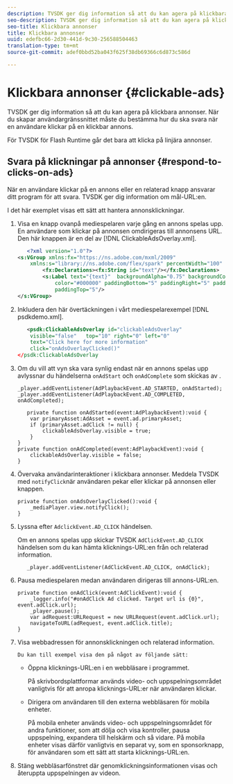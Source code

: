 ```yaml
---
description: TVSDK ger dig information så att du kan agera på klickbara annonser. När du skapar användargränssnittet måste du bestämma hur du ska svara när en användare klickar på en klickbar annons.
seo-description: TVSDK ger dig information så att du kan agera på klickbara annonser. När du skapar användargränssnittet måste du bestämma hur du ska svara när en användare klickar på en klickbar annons.
seo-title: Klickbara annonser
title: Klickbara annonser
uuid: edefbc66-2d30-441d-9c30-256588504463
translation-type: tm+mt
source-git-commit: adef0bbd52ba043f625f38db69366c6d873c586d

---
```



# Klickbara annonser {#clickable-ads}

TVSDK ger dig information så att du kan agera på klickbara annonser. När du skapar användargränssnittet måste du bestämma hur du ska svara när en användare klickar på en klickbar annons.

För TVSDK för Flash Runtime går det bara att klicka på linjära annonser.

## Svara på klickningar på annonser {#respond-to-clicks-on-ads}

När en användare klickar på en annons eller en relaterad knapp ansvarar ditt program för att svara. TVSDK ger dig information om mål-URL:en.

I det här exemplet visas ett sätt att hantera annonsklickningar.

1. Visa en knapp ovanpå mediespelaren varje gång en annons spelas upp. En användare som klickar på annonsen omdirigeras till annonsens URL. Den här knappen är en del av [!DNL ClickableAdsOverlay.xml].

   ```xml
      <?xml version="1.0"?> 
   <s:VGroup xmlns:fx="https://ns.adobe.com/mxml/2009"  
       xmlns:s="library://ns.adobe.com/flex/spark" percentWidth="100" horizontalAlign="center">     
           <fx:Declarations><fx:String id="text"/></fx:Declarations> 
           <s:Label text="{text}"  backgroundAlpha="0.75" backgroundColor="#DEDEDE"  
               color="#000000" paddingBottom="5" paddingRight="5" paddingLeft="5"  
               paddingTop="5"/> 
   </s:VGroup>
   ```

1. Inkludera den här övertäckningen i vårt mediespelarexempel [!DNL psdkdemo.xml].

   ```xml
      <psdk:ClickableAdsOverlay id="clickableAdsOverlay"  
       visible="false"   top="10" right="0" left="0"  
       text="Click here for more information"   
       click="onAdsOverlayClicked()" 
   </psdk:ClickableAdsOverlay
   ```

1. Om du vill att vyn ska vara synlig endast när en annons spelas upp avlyssnar du händelserna `onAdStart` och `onAdComplete` som skickas av .

   ```
   _player.addEventListener(AdPlaybackEvent.AD_STARTED, onAdStarted); 
   _player.addEventListener(AdPlaybackEvent.AD_COMPLETED, onAdCompleted); 
   ```

   ```
      private function onAdStarted(event:AdPlaybackEvent):void { 
       var primaryAsset:AdAsset = event.ad.primaryAsset; 
       if (primaryAsset.adClick != null) { 
           clickableAdsOverlay.visible = true;  
       } 
   } 
   private function onAdCompleted(event:AdPlaybackEvent):void { 
       clickableAdsOverlay.visible = false; 
   }
   ```

1. Övervaka användarinteraktioner i klickbara annonser. Meddela TVSDK med `notifyClick`när användaren pekar eller klickar på annonsen eller knappen.

   ```
   private function onAdsOverlayClicked():void {     
       _mediaPlayer.view.notifyClick(); 
   }
   ```

1. Lyssna efter `AdclickEvent.AD_CLICK` händelsen.

   Om en annons spelas upp skickar TVSDK `AdClickEvent.AD_CLICK` händelsen som du kan hämta klicknings-URL:en från och relaterad information.

   ```
      _player.addEventListener(AdClickEvent.AD_CLICK, onAdClick);
   ```

1. Pausa mediespelaren medan användaren dirigeras till annons-URL:en.

   ```
   private function onAdClick(event:AdClickEvent):void { 
       _logger.info("#onAdClick Ad clicked. Target url is {0}", event.adClick.url);  
       _player.pause(); 
       var adRequest:URLRequest = new URLRequest(event.adClick.url); 
       navigateToURL(adRequest, event.adClick.title); 
   }
   ```

1. Visa webbadressen för annonsklickningen och relaterad information.

       Du kan till exempel visa den på något av följande sätt:
   
   * Öppna klicknings-URL:en i en webbläsare i programmet.

      På skrivbordsplattformar används video- och uppspelningsområdet vanligtvis för att anropa klicknings-URL:er när användaren klickar.
   * Dirigera om användaren till den externa webbläsaren för mobila enheter.

      På mobila enheter används video- och uppspelningsområdet för andra funktioner, som att dölja och visa kontroller, pausa uppspelning, expandera till helskärm och så vidare. På mobila enheter visas därför vanligtvis en separat vy, som en sponsorknapp, för användaren som ett sätt att starta klicknings-URL:en.

1. Stäng webbläsarfönstret där genomklickningsinformationen visas och återuppta uppspelningen av videon.
